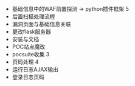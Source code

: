 
+ 基础信息中的WAF前置探测 -> python插件框架 5
+ 后置扫描处理流程
+ 漏洞页面与基础信息关联
+ 更改flask服务器
+ 安装与文档
+ POC站点魔改 
+ pocsuite收集 3
+ 页码处理 4
+ 运行日志AJAX输出
+ 登录日志页码